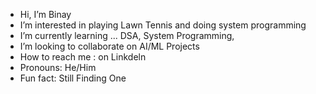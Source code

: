 - Hi, I’m Binay
- I’m interested in playing Lawn Tennis and doing system programming
- I’m currently learning ... DSA, System Programming, 
- I’m looking to collaborate on AI/ML Projects
-  How to reach me : on Linkdeln 
-  Pronouns: He/Him
-  Fun fact: Still Finding One

<!---
bkd-dotcom/bkd-dotcom is a ✨ special ✨ repository because its `README.md` (this file) appears on your GitHub profile.
You can click the Preview link to take a look at your changes.
--->
